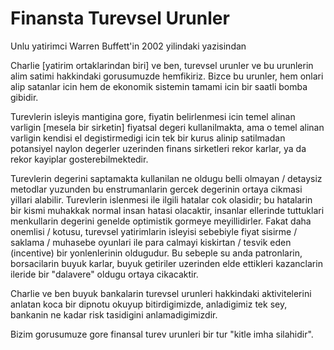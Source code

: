 # Finansta Turevsel Urunler

Unlu yatirimci Warren Buffett'in 2002 yilindaki yazisindan

Charlie [yatirim ortaklarindan biri] ve ben, turevsel urunler ve bu urunlerin alim satimi hakkindaki gorusumuzde hemfikiriz. Bizce bu urunler, hem onlari alip satanlar icin hem de ekonomik sistemin tamami icin bir saatli bomba gibidir.

Turevlerin isleyis mantigina gore, fiyatin belirlenmesi icin temel alinan varligin [mesela bir sirketin] fiyatsal degeri kullanilmakta, ama o temel alinan varligin kendisi el degistirmedigi icin tek bir kurus alinip satilmadan potansiyel naylon degerler uzerinden finans sirketleri rekor karlar, ya da rekor kayiplar gosterebilmektedir.

Turevlerin degerini saptamakta kullanilan ne oldugu belli olmayan / detaysiz metodlar yuzunden bu enstrumanlarin gercek degerinin ortaya cikmasi yillari alabilir. Turevlerin islenmesi ile ilgili hatalar cok olasidir; bu hatalarin bir kismi muhakkak normal insan hatasi olacaktir, insanlar ellerinde tuttuklari menkullarin degerini genelde optimistik gormeye meyillidirler. Fakat daha onemlisi / kotusu, turevsel yatirimlarin isleyisi sebebiyle fiyat sisirme / saklama / muhasebe oyunlari ile para calmayi kiskirtan / tesvik eden (incentive) bir yonlenlerinin oldugudur. Bu sebeple su anda patronlarin, borsacilarin buyuk karlar, buyuk getiriler uzerinden elde ettikleri kazanclarin ileride bir "dalavere" oldugu ortaya cikacaktir.

Charlie ve ben buyuk bankalarin turevsel urunleri hakkindaki aktivitelerini anlatan koca bir dipnotu okuyup bitirdigimizde, anladigimiz tek sey, bankanin ne kadar risk tasidigini anlamadigimizdir.

Bizim gorusumuze gore finansal turev urunleri bir tur "kitle imha silahidir".

